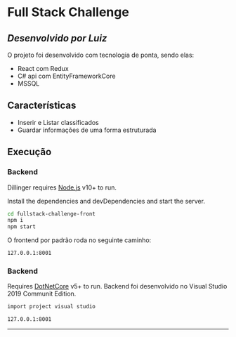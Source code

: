 # Full Stack Challenge
## _Desenvolvido por Luiz_


O projeto foi desenvolvido com tecnologia de ponta, sendo elas:

- React com Redux
- C# api com EntityFrameworkCore
- MSSQL

## Características

- Inserir e Listar classificados
- Guardar informações de uma forma estruturada


## Execução

### Backend
Dillinger requires [Node.js](https://nodejs.org/) v10+ to run.

Install the dependencies and devDependencies and start the server.

```sh
cd fullstack-challenge-front
npm i
npm start
```

O frontend por padrão roda no seguinte caminho:
```sh
127.0.0.1:8001
```


### Backend
Requires [DotNetCore](https://dotnet.microsoft.com/download/dotnet/5.0) v5+ to run.
Backend foi desenvolvido no Visual Studio 2019 Communit Edition.


```sh
import project visual studio
```


```sh
127.0.0.1:8001
```
****
